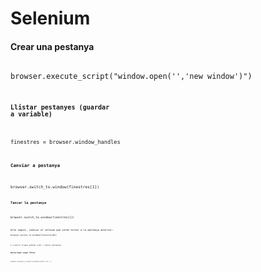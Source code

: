 # Selenium

#### Crear una pestanya

<code>
browser.execute_script("window.open('<url/>','new window')")
<code />

#### Llistar pestanyes (guardar a variable)

<code>
finestres = browser.window_handles
<code />

#### Canviar a pestanya

<code>
browser.switch_to.window(finestres[1])
<code />

#### Tancar la pestanya

<code>
browser.switch_to.window(finestres[1])
<code />
<br />
Acte seguit, indicar al selnium que volem tornar a la pestanya anterior:
<code>
browser.switch_to.window(finestres[0])
<code />
<br />
I a partir d'aquí podrem crear i tancar pestanyes.

#### Descarregar algun fitxer

<code>
browser.execute_script(f"location.href='url';")
<code />

